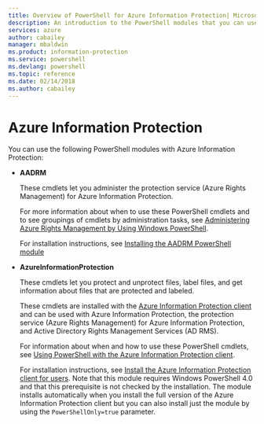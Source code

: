 ```yaml
---
title: Overview of PowerShell for Azure Information Protection| Microsoft Docs
description: An introduction to the PowerShell modules that you can use with Azure Information Protection.
services: azure
author: cabailey
manager: mbaldwin
ms.product: information-protection
ms.service: powershell
ms.devlang: powershell
ms.topic: reference
ms.date: 02/14/2018
ms.author: cabailey
---
```


# Azure Information Protection

You can use the following PowerShell modules with Azure Information Protection: 

- **AADRM**
    
    These cmdlets let you administer the protection service (Azure Rights Management) for Azure Information Protection. 
    
    For more information about when to use these PowerShell cmdlets and to see groupings of cmdlets by administration tasks, see [Administering Azure Rights Management by Using Windows PowerShell](/information-protection/deploy-use/administer-powershell).
    
    For installation instructions, see [Installing the AADRM PowerShell module](/information-protection/deploy-use/install-powershell)

- **AzureInformationProtection**
    
    These cmdlets let you protect and unprotect files, label files, and get information about files that are protected and labeled. 
    
    These cmdlets are installed with the [Azure Information Protection client](/information-protection/rms-client/aip-client) and can be used with Azure Information Protection, the protection service (Azure Rights Management) for Azure Information Protection, and Active Directory Rights Management Services (AD RMS).
    
    For information about when and how to use these PowerShell cmdlets, see [Using PowerShell with the Azure Information Protection client](/information-protection/rms-client/client-admin-guide-powershell).
    
    For installation instructions, see [Install the Azure Information Protection client for users](/information-protection/rms-client/client-admin-guide-install). Note that this module requires Windows PowerShell 4.0 and that this prerequisite is not checked by the installation. The module installs automatically when you install the full version of the Azure Information Protection client but you can also install just the module by using the `PowerShellOnly=true` parameter.


